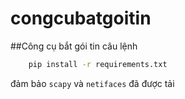 # congcubatgoitin
##Công cụ bắt gói tin 
câu lệnh
```bash
    pip install -r requirements.txt
```
đảm bảo `scapy` và `netifaces` đã được tải
